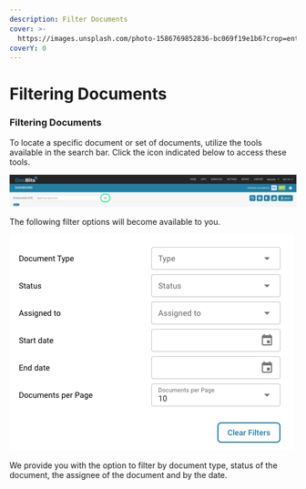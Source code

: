 ```yaml
---
description: Filter Documents
cover: >-
  https://images.unsplash.com/photo-1586769852836-bc069f19e1b6?crop=entropy&cs=srgb&fm=jpg&ixid=M3wxOTcwMjR8MHwxfHNlYXJjaHw0fHxTZWFyY2h8ZW58MHx8fHwxNzEwMjU2OTg5fDA&ixlib=rb-4.0.3&q=85
coverY: 0
---
```


# Filtering Documents

### Filtering Documents <a href="#rx2rpqtxsp8n" id="rx2rpqtxsp8n"></a>

To locate a specific document or set of documents, utilize the tools available in the search bar. Click the icon indicated below to access these tools.

![](<../.gitbook/assets/2 (13).png>)

The following filter options will become available to you.

![Filter](<../.gitbook/assets/3 (13).png>)

We provide you with the option to filter by document type, status of the document, the assignee of the document and by the date.
